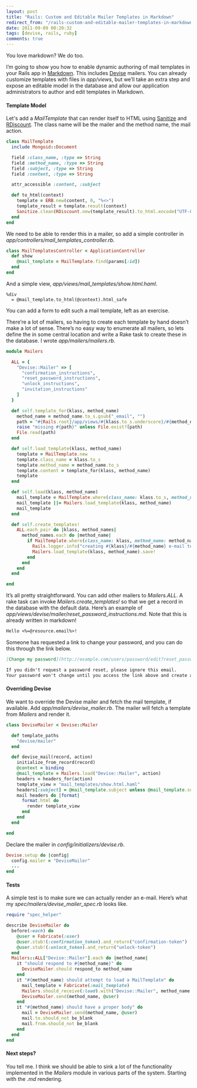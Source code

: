 ```yaml
---
layout: post
title: "Rails: Custom and Editable Mailer Templates in Markdown"
redirect_from: "/rails-custom-and-editable-mailer-templates-in-markdown"
date: 2011-09-09 00:20:32
tags: [devise, rails, ruby]
comments: true
---
```

You love markdown? We do too.

I’m going to show you how to enable dynamic authoring of mail templates in your Rails app in [Markdown](http://daringfireball.net/projects/markdown/). This includes [Devise](https://github.com/plataformatec/devise) mailers. You can already customize templates with files in _app/views_, but we’ll take an extra step and expose an editable model in the database and allow our application administrators to author and edit templates in Markdown.

#### Template Model

Let's add a _MailTemplate_ that can render itself to HTML using [Sanitize](https://github.com/rgrove/sanitize/) and [RDiscount](https://github.com/rtomayko/rdiscount). The class name will be the mailer and the method name, the mail action.

```ruby
class MailTemplate
  include Mongoid::Document

  field :class_name, :type => String
  field :method_name, :type => String
  field :subject, :type => String
  field :content, :type => String

  attr_accessible :content, :subject

  def to_html(context)
    template = ERB.new(content, 0, "%<>")
    template_result = template.result(context)
    Sanitize.clean(RDiscount.new(template_result).to_html.encode("UTF-8", undef: :replace), Sanitize::Config::RELAXED)
  end
end
```

We need to be able to render this in a mailer, so add a simple controller in _app/controllers/mail_templates_controller.rb._

```ruby
class MailTemplatesController < ApplicationController
  def show
    @mail_template = MailTemplate.find(params[:id])
  end
end
```

And a simple view, _app/views/mail_templates/show.html.haml_.

```haml
%div
  = @mail_template.to_html(@context).html_safe
```

You can add a form to edit such a mail template, left as an exercise.

There’re a lot of mailers, so having to create each template by hand doesn’t make a lot of sense. There’s no easy way to enumerate all mailers, so lets define the in some central location and write a Rake task to create these in the database. I wrote _app/mailers/mailers.rb._

```ruby
module Mailers

  ALL = {
    "Devise::Mailer" => [
      "confirmation_instructions",
      "reset_password_instructions",
      "unlock_instructions",
      "invitation_instructions"
    ]
  }

  def self.template_for(klass, method_name)
    method_name = method_name.to_s.gsub("_email", "")
    path = "#{Rails.root}/app/views/#{klass.to_s.underscore}/#{method_name.to_s}.md"
    raise "missing #{path}" unless File.exist?(path)
    File.read(path)
  end

  def self.load_template(klass, method_name)
    template = MailTemplate.new
    template.class_name = klass.to_s
    template.method_name = method_name.to_s
    template.content = template_for(klass, method_name)
    template
  end

  def self.load(klass, method_name)
    mail_template = MailTemplate.where(class_name: klass.to_s, method_name: method_name).first
    mail_template ||= Mailers.load_template(klass, method_name)
    mail_template
  end

  def self.create_templates!
    ALL.each_pair do |klass, method_names|
      method_names.each do |method_name|
        if MailTemplate.where(class_name: klass, method_name: method_name).blank?
          Rails.logger.info("creating #{klass}/#{method_name} e-mail template")
          Mailers.load_template(klass, method_name).save!
        end
      end
    end
  end

end
```

It’s all pretty straightforward. You can add other mailers to _Mailers.ALL_. A rake task can invoke _Mailers.create_templates!_ so that we get a record in the database with the default data. Here’s an example of _app/views/devise/mailer/reset_password_instructions.md_. Note that this is already written in markdown!

```md
Hello <%=@resource.email%>!
```

Someone has requested a link to change your password, and you can do this through the link below.

```md
[Change my password](http://example.com/users/password/edit?reset_password_token=<%=@resource.reset_password_token%>)

If you didn't request a password reset, please ignore this email.
Your password won't change until you access the link above and create a new one.
```

#### Overriding Devise

We want to override the Devise mailer and fetch the mail template, if available. Add _app/mailers/devise_mailer.rb_. The mailer will fetch a template from _Mailers_ and render it.

```ruby
class DeviseMailer < Devise::Mailer

  def template_paths
    "devise/mailer"
  end

  def devise_mail(record, action)
    initialize_from_record(record)
    @context = binding
    @mail_template = Mailers.load("Devise::Mailer", action)
    headers = headers_for(action)
    template_view = "mail_templates/show.html.haml"
    headers[:subject] = @mail_template.subject unless @mail_template.subject.blank?
    mail headers do |format|
      format.html do
        render template_view
      end
    end
  end

end
```

Declare the mailer in _config/initializers/devise.rb_.

```ruby
Devise.setup do |config|
  config.mailer = "DeviseMailer"
  ...
end
```

#### Tests

A simple test is to make sure we can actually render an e-mail. Here’s what my _spec/mailers/devise_mailer_spec.rb_ looks like.

```ruby
require "spec_helper"

describe DeviseMailer do
  before(:each) do
    @user = Fabricate(:user)
    @user.stub!(:confirmation_token).and_return("confirmation-token")
    @user.stub!(:unlock_token).and_return("unlock-token")
  end
  Mailers::ALL["Devise::Mailer"].each do |method_name|
    it "should respond to #{method_name}" do
      DeviseMailer.should respond_to method_name
    end
    it "#{method_name} should attempt to load a MailTemplate" do
      mail_template = Fabricate(:mail_template)
      Mailers.should_receive(:load).with("Devise::Mailer", method_name.to_sym).and_return(mail_template)
      DeviseMailer.send(method_name, @user)
    end
    it "#{method_name} should have a proper body" do
      mail = DeviseMailer.send(method_name, @user)
      mail.to.should_not be_blank
      mail.from.should_not be_blank
    end
  end
end
```

#### Next steps?

You tell me. I think we should be able to sink a lot of the functionality implemented in the _Mailers_ module in various parts of the system. Starting with the _.md_ rendering.
